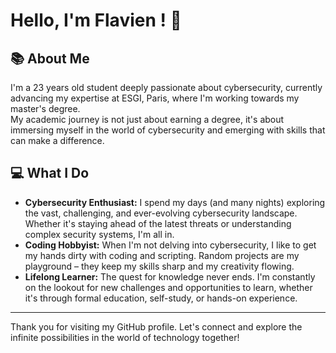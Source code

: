 # Hello, I'm Flavien ! 👋

## 📚 About Me
I'm a 23 years old student deeply passionate about cybersecurity, currently advancing my expertise at ESGI, Paris, where I'm working towards my master's degree.  
My academic journey is not just about earning a degree, it's about immersing myself in the world of cybersecurity and emerging with skills that can make a difference.

## 💻 What I Do
- **Cybersecurity Enthusiast:** I spend my days (and many nights) exploring the vast, challenging, and ever-evolving cybersecurity landscape. Whether it's staying ahead of the latest threats or understanding complex security systems, I'm all in.
- **Coding Hobbyist:** When I'm not delving into cybersecurity, I like to get my hands dirty with coding and scripting. Random projects are my playground – they keep my skills sharp and my creativity flowing.
- **Lifelong Learner:** The quest for knowledge never ends. I'm constantly on the lookout for new challenges and opportunities to learn, whether it's through formal education, self-study, or hands-on experience.

---

Thank you for visiting my GitHub profile. Let's connect and explore the infinite possibilities in the world of technology together!
